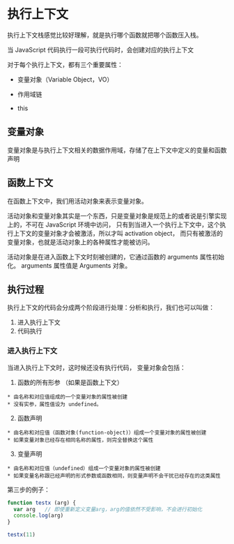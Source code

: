 # 执行上下文

执行上下文栈感觉比较好理解，就是执行哪个函数就把哪个函数压入栈。

当 JavaScript 代码执行一段可执行代码时，会创建对应的执行上下文

对于每个执行上下文，都有三个重要属性：

* 变量对象（Variable Object，VO）

* 作用域链

* this

## 变量对象

变量对象是与执行上下文相关的数据作用域，存储了在上下文中定义的变量和函数声明

## 函数上下文

在函数上下文中，我们用活动对象来表示变量对象。

活动对象和变量对象其实是一个东西，只是变量对象是规范上的或者说是引擎实现上的，不可在 JavaScript 环境中访问， 只有到当进入一个执行上下文中，这个执行上下文的变量对象才会被激活，所以才叫 activation object， 而只有被激活的变量对象，也就是活动对象上的各种属性才能被访问。

活动对象是在进入函数上下文时刻被创建的，它通过函数的 arguments 属性初始化。 arguments 属性值是 Arguments 对象。

## 执行过程

执行上下文的代码会分成两个阶段进行处理：分析和执行，我们也可以叫做：

1. 进入执行上下文
2. 代码执行

### 进入执行上下文

当进入执行上下文时，这时候还没有执行代码，
变量对象会包括：

  1. 函数的所有形参 （如果是函数上下文）

    * 由名称和对应值组成的一个变量对象的属性被创建
    * 没有实参，属性值设为 undefined。

  2. 函数声明

    * 由名称和对应值（函数对象(function-object)）组成一个变量对象的属性被创建
    * 如果变量对象已经存在相同名称的属性，则完全替换这个属性

  3. 变量声明

    * 由名称和对应值（undefined）组成一个变量对象的属性被创建
    * 如果变量名称跟已经声明的形式参数或函数相同，则变量声明不会干扰已经存在的这类属性

第三步的例子：

```js
function testx (arg) {
  var arg   // 即使重新定义变量arg，arg的值依然不受影响，不会进行初始化
  console.log(arg)
}

testx(11)
```